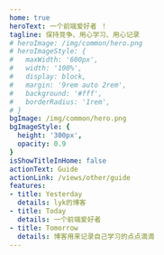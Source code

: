 ```yaml
---
home: true
heroText: 一个前端爱好者 ！
tagline: 保持竞争、用心学习、用心记录
# heroImage: /img/common/hero.png
# heroImageStyle: {
#   maxWidth: '600px',
#   width: '100%',
#   display: block,
#   margin: '9rem auto 2rem',
#   background: '#fff',
#   borderRadius: '1rem',
# }
bgImage: /img/common/hero.png
bgImageStyle: {
  height: '300px',
  opacity: 0.9
}
isShowTitleInHome: false
actionText: Guide
actionLink: /views/other/guide
features:
- title: Yesterday
  details: lyk的博客
- title: Today
  details: 一个前端爱好者
- title: Tomorrow
  details: 博客用来记录自己学习的点点滴滴
---
```


<script>
  
</script>

<style>
.hero h1{
  color: #fff;
  background-color:#0040FF;

  font-weight:700;
  border-radius: 33px;
  padding:10px 30px;
  font-family: Microsoft YaHei;
}
.hero p{
  color: yellow;
  background-color:#BE81F7;
  font-weight:400;
  border-radius: 25px;
  padding:10px 10px;
}

</style>